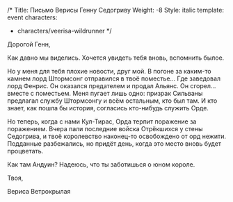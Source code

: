 /*
Title: Письмо Верисы Генну Седогриву
Weight: -8
Style: italic
template: event
characters:
- characters/veerisa-wildrunner
*/
 
Дорогой Генн,
 
Как давно мы виделись. Хочется увидеть тебя вновь, вспомнить былое.
 
Но у меня для тебя плохие новости, друг мой. В погоне за каким-то камнем лорд Штормсонг отправился в твоё поместье... Где заведовал лорд Фенрис. Он оказался предателем и продал Альянс. Он сгорел... вместе с поместьем. Меня пугает лишь одно: призрак Сильваны предлагал службу Штормсонгу и всём остальным, кто был там. И кто знает, как пошла бы история, согласись кто-нибудь служить Орде.
 
Но теперь, когда с нами Кул-Тирас, Орда терпит поражение за поражением. Вчера пали последние войска Отрёкшихся у стены Седогрива, и твоё королевство наконец-то освобождено от орд нежити. Подданные разбежались, но придёт день, когда это место вновь будет процветать.
 
Как там Андуин? Надеюсь, что ты заботишься о юном короле.
 
Твоя,
 
Вериса Ветрокрылая